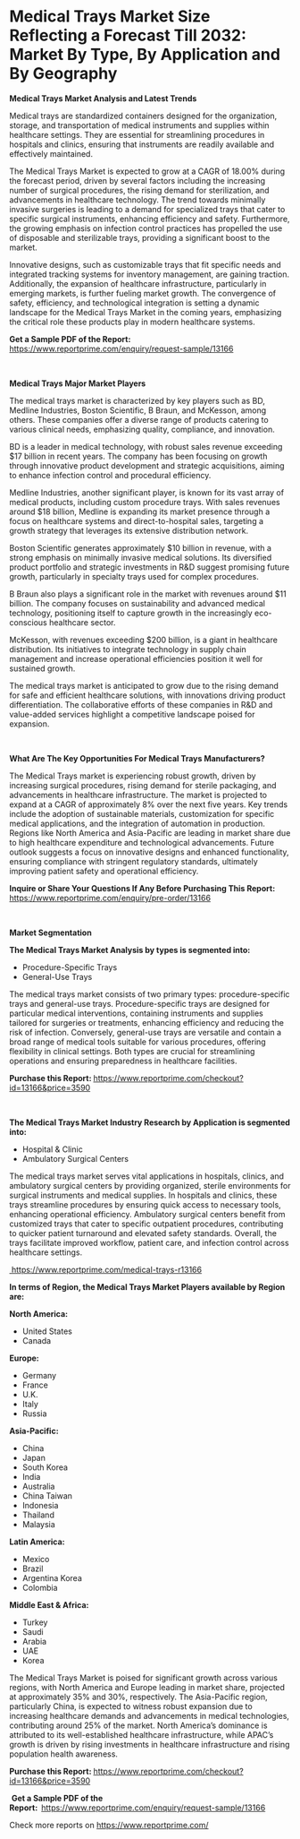 <p><h1>Medical Trays Market Size Reflecting a Forecast Till 2032: Market By Type, By Application and By Geography</h1></p><p><strong>Medical Trays Market Analysis and Latest Trends</strong></p>
<p><p>Medical trays are standardized containers designed for the organization, storage, and transportation of medical instruments and supplies within healthcare settings. They are essential for streamlining procedures in hospitals and clinics, ensuring that instruments are readily available and effectively maintained. </p><p>The Medical Trays Market is expected to grow at a CAGR of 18.00% during the forecast period, driven by several factors including the increasing number of surgical procedures, the rising demand for sterilization, and advancements in healthcare technology. The trend towards minimally invasive surgeries is leading to a demand for specialized trays that cater to specific surgical instruments, enhancing efficiency and safety. Furthermore, the growing emphasis on infection control practices has propelled the use of disposable and sterilizable trays, providing a significant boost to the market.</p><p>Innovative designs, such as customizable trays that fit specific needs and integrated tracking systems for inventory management, are gaining traction. Additionally, the expansion of healthcare infrastructure, particularly in emerging markets, is further fueling market growth. The convergence of safety, efficiency, and technological integration is setting a dynamic landscape for the Medical Trays Market in the coming years, emphasizing the critical role these products play in modern healthcare systems.</p></p>
<p><strong>Get a Sample PDF of the Report:&nbsp;</strong> <a href="https://www.reportprime.com/enquiry/request-sample/13166?utm_campaign=2779&utm_medium=2&utm_source=Github&utm_content=ia&utm_term=19032025&utm_id=medical-trays">https://www.reportprime.com/enquiry/request-sample/13166</a></p>
<p>&nbsp;</p>
<p><strong>Medical Trays Major Market Players</strong></p>
<p><p>The medical trays market is characterized by key players such as BD, Medline Industries, Boston Scientific, B Braun, and McKesson, among others. These companies offer a diverse range of products catering to various clinical needs, emphasizing quality, compliance, and innovation.</p><p>BD is a leader in medical technology, with robust sales revenue exceeding $17 billion in recent years. The company has been focusing on growth through innovative product development and strategic acquisitions, aiming to enhance infection control and procedural efficiency.</p><p>Medline Industries, another significant player, is known for its vast array of medical products, including custom procedure trays. With sales revenues around $18 billion, Medline is expanding its market presence through a focus on healthcare systems and direct-to-hospital sales, targeting a growth strategy that leverages its extensive distribution network.</p><p>Boston Scientific generates approximately $10 billion in revenue, with a strong emphasis on minimally invasive medical solutions. Its diversified product portfolio and strategic investments in R&D suggest promising future growth, particularly in specialty trays used for complex procedures.</p><p>B Braun also plays a significant role in the market with revenues around $11 billion. The company focuses on sustainability and advanced medical technology, positioning itself to capture growth in the increasingly eco-conscious healthcare sector.</p><p>McKesson, with revenues exceeding $200 billion, is a giant in healthcare distribution. Its initiatives to integrate technology in supply chain management and increase operational efficiencies position it well for sustained growth.</p><p>The medical trays market is anticipated to grow due to the rising demand for safe and efficient healthcare solutions, with innovations driving product differentiation. The collaborative efforts of these companies in R&D and value-added services highlight a competitive landscape poised for expansion.</p></p>
<p>&nbsp;</p>
<p><strong>What Are The Key Opportunities For Medical Trays Manufacturers?</strong></p>
<p><p>The Medical Trays market is experiencing robust growth, driven by increasing surgical procedures, rising demand for sterile packaging, and advancements in healthcare infrastructure. The market is projected to expand at a CAGR of approximately 8% over the next five years. Key trends include the adoption of sustainable materials, customization for specific medical applications, and the integration of automation in production. Regions like North America and Asia-Pacific are leading in market share due to high healthcare expenditure and technological advancements. Future outlook suggests a focus on innovative designs and enhanced functionality, ensuring compliance with stringent regulatory standards, ultimately improving patient safety and operational efficiency.</p></p>
<p><strong>Inquire or Share Your Questions If Any Before Purchasing This Report:</strong> <a href="https://www.reportprime.com/enquiry/pre-order/13166?utm_campaign=2779&utm_medium=2&utm_source=Github&utm_content=ia&utm_term=19032025&utm_id=medical-trays">https://www.reportprime.com/enquiry/pre-order/13166</a></p>
<p>&nbsp;</p>
<p><strong>Market Segmentation</strong></p>
<p><strong>The Medical Trays Market Analysis by types is segmented into:</strong></p>
<p><ul><li>Procedure-Specific Trays</li><li>General-Use Trays</li></ul></p>
<p><p>The medical trays market consists of two primary types: procedure-specific trays and general-use trays. Procedure-specific trays are designed for particular medical interventions, containing instruments and supplies tailored for surgeries or treatments, enhancing efficiency and reducing the risk of infection. Conversely, general-use trays are versatile and contain a broad range of medical tools suitable for various procedures, offering flexibility in clinical settings. Both types are crucial for streamlining operations and ensuring preparedness in healthcare facilities.</p></p>
<p><strong>Purchase this Report:&nbsp;</strong><a href="https://www.reportprime.com/checkout?id=13166&price=3590&utm_campaign=2779&utm_medium=2&utm_source=Github&utm_content=ia&utm_term=19032025&utm_id=medical-trays">https://www.reportprime.com/checkout?id=13166&price=3590</a></p>
<p>&nbsp;</p>
<p><strong>The Medical Trays Market Industry Research by Application is segmented into:</strong></p>
<p><ul><li>Hospital & Clinic</li><li>Ambulatory Surgical Centers</li></ul></p>
<p><p>The medical trays market serves vital applications in hospitals, clinics, and ambulatory surgical centers by providing organized, sterile environments for surgical instruments and medical supplies. In hospitals and clinics, these trays streamline procedures by ensuring quick access to necessary tools, enhancing operational efficiency. Ambulatory surgical centers benefit from customized trays that cater to specific outpatient procedures, contributing to quicker patient turnaround and elevated safety standards. Overall, the trays facilitate improved workflow, patient care, and infection control across healthcare settings.</p></p>
<p><a href="https://www.reportprime.com/medical-trays-r13166?utm_campaign=2779&utm_medium=2&utm_source=Github&utm_content=ia&utm_term=19032025&utm_id=medical-trays">&nbsp;https://www.reportprime.com/medical-trays-r13166</a></p>
<p><strong>In terms of Region, the Medical Trays Market Players available by Region are:</strong></p>
<p>
    <p> <strong> North America: </strong>
        <ul>
            <li>United States</li>
            <li>Canada</li>
        </ul>
        </p> 
    <p> <strong> Europe: </strong>
        <ul>
            <li>Germany</li>
            <li>France</li>
            <li>U.K.</li>
            <li>Italy</li>
            <li>Russia</li>
        </ul>
        </p> 
    <p> <strong> Asia-Pacific: </strong>
        <ul>
            <li>China</li>
            <li>Japan</li>
            <li>South Korea</li>
            <li>India</li>
            <li>Australia</li>
            <li>China Taiwan</li>
            <li>Indonesia</li>
            <li>Thailand</li>
            <li>Malaysia</li>
        </ul>
        </p> 
    <p> <strong> Latin America: </strong>
        <ul>
            <li>Mexico</li>
            <li>Brazil</li>
            <li>Argentina Korea</li>
            <li>Colombia</li>
        </ul>
        </p> 
    <p> <strong> Middle East & Africa: </strong>
        <ul>
            <li>Turkey</li>
            <li>Saudi</li>
            <li>Arabia</li>
            <li>UAE</li>
            <li>Korea</li>
        </ul>
    </p>
    </p>
<p><p>The Medical Trays Market is poised for significant growth across various regions, with North America and Europe leading in market share, projected at approximately 35% and 30%, respectively. The Asia-Pacific region, particularly China, is expected to witness robust expansion due to increasing healthcare demands and advancements in medical technologies, contributing around 25% of the market. North America’s dominance is attributed to its well-established healthcare infrastructure, while APAC’s growth is driven by rising investments in healthcare infrastructure and rising population health awareness.</p></p>
<p><strong>Purchase this Report: </strong><a href="https://www.reportprime.com/checkout?id=13166&price=3590&utm_campaign=2779&utm_medium=2&utm_source=Github&utm_content=ia&utm_term=19032025&utm_id=medical-trays">https://www.reportprime.com/checkout?id=13166&price=3590</a></p>
<p>&nbsp;<strong>Get a Sample PDF of the Report:&nbsp;&nbsp;</strong><a href="https://www.reportprime.com/enquiry/request-sample/13166?utm_campaign=2779&utm_medium=2&utm_source=Github&utm_content=ia&utm_term=19032025&utm_id=medical-trays">https://www.reportprime.com/enquiry/request-sample/13166</a></p>
<p><strong></strong></p>
<p>Check more reports on <a href="https://www.reportprime.com/?utm_campaign=2779&utm_medium=2&utm_source=Github&utm_content=ia&utm_term=19032025&utm_id=medical-trays">https://www.reportprime.com/</a></p>